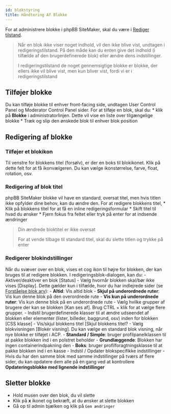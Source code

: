 ```yaml
---
id: blokstyring
title: Håndtering Af Blokke
---
```


For at administrere blokke i phpBB SiteMaker, skal du være i [Rediger tilstand](./blocks-overview#edit-mode).

> Når en blok ikke viser noget indhold, vil den ikke blive vist, undtagen i redigeringstilstand. På den måde kan du enten give det indhold (i tilfælde af den brugerdefinerede blok) eller ændre dens indstillinger.
> 
> I redigeringstilstand de noget gennemsigtige blokke er blokke, der ellers ikke vil blive vist, men kun bliver vist, fordi vi er i redigeringstilstand

## Tilføjer blokke

Du kan tilføje blokke til enhver front-facing side, undtagen User Control Panel og Moderator Control Panel sider. For at tilføje en blok, skal du: * klik på **Blokke** i administratorlinjen. Dette vil vise en liste over tilgængelige blokke * Træk og slip den ønskede blok til enhver blok position

## Redigering af blokke

### Tilføjer et blokikon

Til venstre for blokkens titel (forsølv), er der en boks til blokikonet. Klik på dette felt for at få ikonvælgeren. Du kan vælge ikonstørrelse, farve, float, rotation, osv.

### Redigering af blok titel

phpBB SiteMaker blokke vil have en standard, oversat titel, men hvis titlen ikke opfylder dine behov, kan du ændre den. For at redigere blokkens titel, * Klik på blokkens titel for at få en inline redigeringsformular * Skift titel til hvad du ønsker * Fjern fokus fra feltet eller tryk på enter for at indsende ændringer

> Din ændrede bloktitel er ikke oversat
> 
> For at vende tilbage til standard titel, skal du slette titlen og trykke på enter

### Redigerer blokindstillinger

Når du svæver over en blok, vises et cog ikon til højre for blokken, der kan bruges til at redigere blokken. I redigeringsblok-dialogen, kan du: - Aktiver/deaktiver en blok [Status] - Vælg hvornår blokken skal/bør ikke vises [Display]. Dette gælder kun i tilfælde, hvor du har indlejrede sider (se [Forståelse blok arv](./blocks-inheritance.md)): - **Altid**: Vis altid blok - **Skjul på underordnede ruter**: Vis kun denne blok på den overordnede rute - **Vis kun på underordnede ruter**: Vis kun denne blok på en underordnede rute - Vælg hvilke grupper af brugere der kan se blokken [Kan ses af]. Brug CTRL + klik for at vælge flere grupper. - Indstil brugerdefinerede klasser til at ændre udseendet af blokken eller elementer (lister, billeder, baggrund, osv) inden for blokken [CSS klasse] - Vis/skjul blokkens titel [Skjul blokkens titel? - Vælg blokvisningen [Blokér visning]. Du kan vælge en standard blok visning, når nye blokke er tilføjet i ACP. - **Standard / Simple**: bruger profilpanelklassen til at pakke blokken ind i en polstret beholder - **Grundlæggende**: Blokken har ingen containerindpakning den - **Boks**: bruger profilforagtningsklasse til at pakke blokken ind i en kasse - Indstil / Opdater blokspecifikke indstillinger - Hvis du har den samme blok med samme indstillinger på tværs af flere sider, du kan opdatere dem alle på én gang ved at kontrollere **Opdateringsblokke med lignende indstillinger**

## Sletter blokke

- Hold musen over den blok, du vil slette
- Klik på **x** ikonet og bekræft, at du ønsker at slette blokken
- Gå op til admin bjælken og klik på `Gem ændringer`